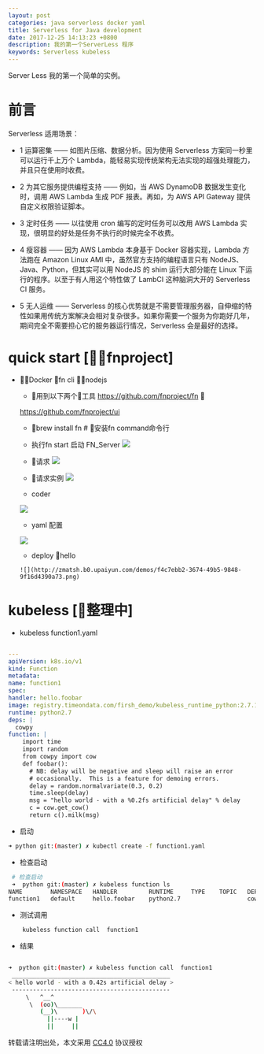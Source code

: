 ```yaml
---
layout: post
categories: java serverless docker yaml
title: Serverless for Java development
date: 2017-12-25 14:13:23 +0800
description: 我的第一个ServerLess 程序
keywords: Serverless kubeless
---
```



Server Less 我的第一个简单的实例。


# 前言

Serverless 适用场景：

* 1 运算密集 —— 如图片压缩、数据分析。因为使用 Serverless 方案同一秒里可以运行千上万个 Lambda，能轻易实现传统架构无法实现的超强处理能力，并且只在使用时收费。

* 2  为其它服务提供编程支持 —— 例如，当 AWS DynamoDB 数据发生变化时，调用 AWS Lambda 生成 PDF 报表。再如，为 AWS API Gateway 提供自定义权限验证脚本。

* 3  定时任务 —— 以往使用 cron 编写的定时任务可以改用 AWS Lambda 实现，很明显的好处是任务不执行的时候完全不收费。

* 4  瘦容器 —— 因为 AWS Lambda 本身基于 Docker 容器实现，Lambda 方法跑在 Amazon Linux AMI 中，虽然官方支持的编程语言只有 NodeJS、Java、Python，但其实可以用 NodeJS 的 shim 运行大部分能在 Linux 下运行的程序。以至于有人用这个特性做了 LambCI 这种脑洞大开的 Serverless CI 服务。

* 5   无人运维 —— Serverless 的核心优势就是不需要管理服务器，自伸缩的特性如果用传统方案解决会相对复杂很多。如果你需要一个服务为你跑好几年，期间完全不需要担心它的服务器运行情况，Serverless 会是最好的选择。


# quick start [fnproject]

  *  Docker ，fn cli ，nodejs

        * 用到以下两个工具
        https://github.com/fnproject/fn 

        https://github.com/fnproject/ui


        * brew install fn # 安装fn command命令行

        * 执行fn start 启动 FN_Server
        ![](http://zmatsh.b0.upaiyun.com/demos/574abd7a-5de7-4de3-ba11-84517eb23074.png)

        * 请求
        ![](http://zmatsh.b0.upaiyun.com/demos/9b1eb8af-ccb5-415e-bc77-89e72c2dc05d.png)

        * 请求实例
        ![](http://zmatsh.b0.upaiyun.com/demos/b8491fa5-4bd1-48ff-ac51-2151a096406a.png)

        * coder

        ![](http://zmatsh.b0.upaiyun.com/demos/25648265-1603-4516-bab5-21e95b3c47d2.png)


        * yaml 配置

        ![](http://zmatsh.b0.upaiyun.com/demos/54eae79d-7c0b-422c-966f-3701f1dc40f2.png)


        * deploy hello

         ![](http://zmatsh.b0.upaiyun.com/demos/f4c7ebb2-3674-49b5-9848-9f16d4390a73.png)



# kubeless [整理中]

 * kubeless function1.yaml

  ```yaml

  ---
apiVersion: k8s.io/v1
kind: Function
metadata:
  name: function1
spec:
  handler: hello.foobar
  image: registry.timeondata.com/firsh_demo/kubeless_runtime_python:2.7.1
  runtime: python2.7
  deps: |
    cowpy
  function: |
      import time
      import random
      from cowpy import cow
      def foobar():
        # NB: delay will be negative and sleep will raise an error
        # occasionally.  This is a feature for demoing errors.
        delay = random.normalvariate(0.3, 0.2)
        time.sleep(delay)
        msg = "hello world - with a %0.2fs artificial delay" % delay
        c = cow.get_cow()
        return c().milk(msg)
  ```


 * 启动

  ```bash
  ➜ python git:(master) ✗ kubectl create -f function1.yaml

  ```


* 检查启动

```bash
 # 检查启动
 ➜  python git:(master) ✗ kubeless function ls
NAME     	NAMESPACE	HANDLER     	RUNTIME  	TYPE	TOPIC	DEPENDENCIES	STATUS
function1	default  	hello.foobar	python2.7	    	     	cowpy       	1/1 READY
```


* 测试调用

```bash
    kubeless function call  function1 
```

* 结果

```bash

➜  python git:(master) ✗ kubeless function call  function1
 _____________________________________________
< hello world - with a 0.42s artificial delay >
 ---------------------------------------------
     \   ^__^
      \  (oo)\_______
         (__)\       )\/\
           ||----w |
           ||     ||

```



转载请注明出处，本文采用 [CC4.0](http://creativecommons.org/licenses/by-nc-nd/4.0/) 协议授权
